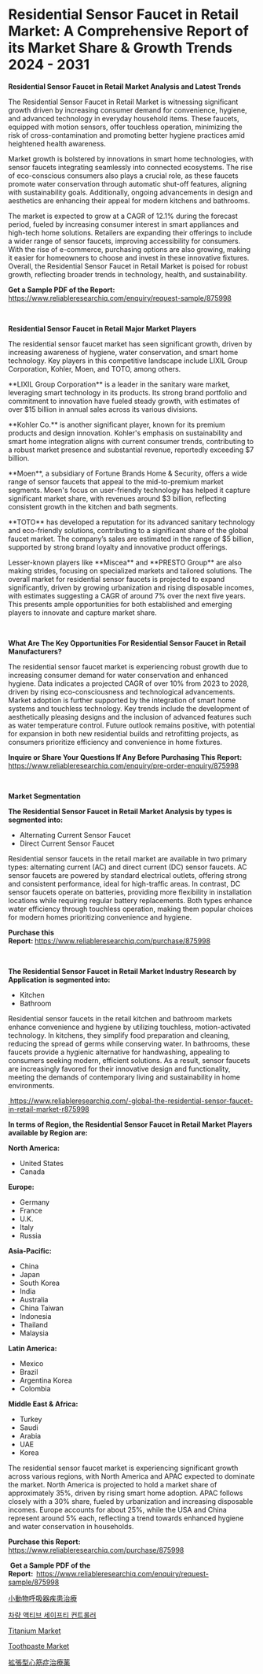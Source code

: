 <p><h1>Residential Sensor Faucet in Retail Market: A Comprehensive Report of its Market Share & Growth Trends 2024 - 2031</h1></p><p><strong>Residential Sensor Faucet in Retail Market Analysis and Latest Trends</strong></p>
<p><p>The Residential Sensor Faucet in Retail Market is witnessing significant growth driven by increasing consumer demand for convenience, hygiene, and advanced technology in everyday household items. These faucets, equipped with motion sensors, offer touchless operation, minimizing the risk of cross-contamination and promoting better hygiene practices amid heightened health awareness. </p><p>Market growth is bolstered by innovations in smart home technologies, with sensor faucets integrating seamlessly into connected ecosystems. The rise of eco-conscious consumers also plays a crucial role, as these faucets promote water conservation through automatic shut-off features, aligning with sustainability goals. Additionally, ongoing advancements in design and aesthetics are enhancing their appeal for modern kitchens and bathrooms.</p><p>The market is expected to grow at a CAGR of 12.1% during the forecast period, fueled by increasing consumer interest in smart appliances and high-tech home solutions. Retailers are expanding their offerings to include a wider range of sensor faucets, improving accessibility for consumers. With the rise of e-commerce, purchasing options are also growing, making it easier for homeowners to choose and invest in these innovative fixtures. Overall, the Residential Sensor Faucet in Retail Market is poised for robust growth, reflecting broader trends in technology, health, and sustainability.</p></p>
<p><strong>Get a Sample PDF of the Report:&nbsp;</strong> <a href="https://www.reliableresearchiq.com/enquiry/request-sample/875998">https://www.reliableresearchiq.com/enquiry/request-sample/875998</a></p>
<p>&nbsp;</p>
<p><strong>Residential Sensor Faucet in Retail Major Market Players</strong></p>
<p><p>The residential sensor faucet market has seen significant growth, driven by increasing awareness of hygiene, water conservation, and smart home technology. Key players in this competitive landscape include LIXIL Group Corporation, Kohler, Moen, and TOTO, among others.</p><p>**LIXIL Group Corporation** is a leader in the sanitary ware market, leveraging smart technology in its products. Its strong brand portfolio and commitment to innovation have fueled steady growth, with estimates of over $15 billion in annual sales across its various divisions.</p><p>**Kohler Co.** is another significant player, known for its premium products and design innovation. Kohler's emphasis on sustainability and smart home integration aligns with current consumer trends, contributing to a robust market presence and substantial revenue, reportedly exceeding $7 billion.</p><p>**Moen**, a subsidiary of Fortune Brands Home & Security, offers a wide range of sensor faucets that appeal to the mid-to-premium market segments. Moen's focus on user-friendly technology has helped it capture significant market share, with revenues around $3 billion, reflecting consistent growth in the kitchen and bath segments.</p><p>**TOTO** has developed a reputation for its advanced sanitary technology and eco-friendly solutions, contributing to a significant share of the global faucet market. The company’s sales are estimated in the range of $5 billion, supported by strong brand loyalty and innovative product offerings.</p><p>Lesser-known players like **Miscea** and **PRESTO Group** are also making strides, focusing on specialized markets and tailored solutions. The overall market for residential sensor faucets is projected to expand significantly, driven by growing urbanization and rising disposable incomes, with estimates suggesting a CAGR of around 7% over the next five years. This presents ample opportunities for both established and emerging players to innovate and capture market share.</p></p>
<p>&nbsp;</p>
<p><strong>What Are The Key Opportunities For Residential Sensor Faucet in Retail Manufacturers?</strong></p>
<p><p>The residential sensor faucet market is experiencing robust growth due to increasing consumer demand for water conservation and enhanced hygiene. Data indicates a projected CAGR of over 10% from 2023 to 2028, driven by rising eco-consciousness and technological advancements. Market adoption is further supported by the integration of smart home systems and touchless technology. Key trends include the development of aesthetically pleasing designs and the inclusion of advanced features such as water temperature control. Future outlook remains positive, with potential for expansion in both new residential builds and retrofitting projects, as consumers prioritize efficiency and convenience in home fixtures.</p></p>
<p><strong>Inquire or Share Your Questions If Any Before Purchasing This Report:</strong> <a href="https://www.reliableresearchiq.com/enquiry/pre-order-enquiry/875998">https://www.reliableresearchiq.com/enquiry/pre-order-enquiry/875998</a></p>
<p>&nbsp;</p>
<p><strong>Market Segmentation</strong></p>
<p><strong>The Residential Sensor Faucet in Retail Market Analysis by types is segmented into:</strong></p>
<p><ul><li>Alternating Current Sensor Faucet</li><li>Direct Current Sensor Faucet</li></ul></p>
<p><p>Residential sensor faucets in the retail market are available in two primary types: alternating current (AC) and direct current (DC) sensor faucets. AC sensor faucets are powered by standard electrical outlets, offering strong and consistent performance, ideal for high-traffic areas. In contrast, DC sensor faucets operate on batteries, providing more flexibility in installation locations while requiring regular battery replacements. Both types enhance water efficiency through touchless operation, making them popular choices for modern homes prioritizing convenience and hygiene.</p></p>
<p><strong>Purchase this Report:&nbsp;</strong><a href="https://www.reliableresearchiq.com/purchase/875998">https://www.reliableresearchiq.com/purchase/875998</a></p>
<p>&nbsp;</p>
<p><strong>The Residential Sensor Faucet in Retail Market Industry Research by Application is segmented into:</strong></p>
<p><ul><li>Kitchen</li><li>Bathroom</li></ul></p>
<p><p>Residential sensor faucets in the retail kitchen and bathroom markets enhance convenience and hygiene by utilizing touchless, motion-activated technology. In kitchens, they simplify food preparation and cleaning, reducing the spread of germs while conserving water. In bathrooms, these faucets provide a hygienic alternative for handwashing, appealing to consumers seeking modern, efficient solutions. As a result, sensor faucets are increasingly favored for their innovative design and functionality, meeting the demands of contemporary living and sustainability in home environments.</p></p>
<p><a href="https://www.reliableresearchiq.com/-global-the-residential-sensor-faucet-in-retail-market-r875998">&nbsp;https://www.reliableresearchiq.com/-global-the-residential-sensor-faucet-in-retail-market-r875998</a></p>
<p><strong>In terms of Region, the Residential Sensor Faucet in Retail Market Players available by Region are:</strong></p>
<p>
    <p> <strong> North America: </strong>
        <ul>
            <li>United States</li>
            <li>Canada</li>
        </ul>
        </p> 
    <p> <strong> Europe: </strong>
        <ul>
            <li>Germany</li>
            <li>France</li>
            <li>U.K.</li>
            <li>Italy</li>
            <li>Russia</li>
        </ul>
        </p> 
    <p> <strong> Asia-Pacific: </strong>
        <ul>
            <li>China</li>
            <li>Japan</li>
            <li>South Korea</li>
            <li>India</li>
            <li>Australia</li>
            <li>China Taiwan</li>
            <li>Indonesia</li>
            <li>Thailand</li>
            <li>Malaysia</li>
        </ul>
        </p> 
    <p> <strong> Latin America: </strong>
        <ul>
            <li>Mexico</li>
            <li>Brazil</li>
            <li>Argentina Korea</li>
            <li>Colombia</li>
        </ul>
        </p> 
    <p> <strong> Middle East & Africa: </strong>
        <ul>
            <li>Turkey</li>
            <li>Saudi</li>
            <li>Arabia</li>
            <li>UAE</li>
            <li>Korea</li>
        </ul>
    </p>
    </p>
<p><p>The residential sensor faucet market is experiencing significant growth across various regions, with North America and APAC expected to dominate the market. North America is projected to hold a market share of approximately 35%, driven by rising smart home adoption. APAC follows closely with a 30% share, fueled by urbanization and increasing disposable incomes. Europe accounts for about 25%, while the USA and China represent around 5% each, reflecting a trend towards enhanced hygiene and water conservation in households.</p></p>
<p><strong>Purchase this Report: </strong><a href="https://www.reliableresearchiq.com/purchase/875998">https://www.reliableresearchiq.com/purchase/875998</a></p>
<p>&nbsp;<strong>Get a Sample PDF of the Report:&nbsp;&nbsp;</strong><a href="https://www.reliableresearchiq.com/enquiry/request-sample/875998">https://www.reliableresearchiq.com/enquiry/request-sample/875998</a></p>
<p><strong></strong></p>
<p><p><a href="https://medium.com/@amayrani15moore/small-animals-respiratory-diseases-treatment-market-%E3%81%AF-%E3%82%B3%E3%82%B9%E3%83%88%E7%AE%A1%E7%90%86%E3%81%A8%E5%8A%B9%E7%8E%87%E5%90%91%E4%B8%8A%E3%82%92%E5%84%AA%E5%85%88%E3%81%97%E3%81%BE%E3%81%99-f5d8a70c5262">小動物呼吸器疾患治療</a></p><p><a href="https://medium.com/@ayeshasikdar777/vehicle-active-safety-controller-market-%EC%9D%98-%EA%B8%80%EB%A1%9C%EB%B2%8C-%EC%8B%9C%EC%9E%A5-%EA%B0%9C%EC%9A%94%EB%8A%94-%EC%A0%84-%EC%84%B8%EA%B3%84-%EB%B0%8F-%EC%A3%BC%EC%9A%94-%EC%8B%9C%EC%9E%A5%EC%9D%98-%EC%82%B0%EC%97%85%EC%97%90-%EC%98%81%ED%96%A5%EC%9D%84-%EB%AF%B8%EC%B9%98%EB%8A%94-%EC%A3%BC%EC%9A%94-%ED%8A%B8%EB%A0%8C%EB%93%9C%EC%97%90-%EB%8C%80%ED%95%9C-%EB%8F%85%ED%8A%B9%ED%95%9C-%EA%B4%80%EC%A0%90%EC%9D%84-cbe69c70a5c6">차량 액티브 세이프티 컨트롤러</a></p><p><a href="https://medium.com/@carolyn.ogden667345/the-global-titanium-market-is-at-the-forefront-of-innovation-driving-rapid-industry-evolution-49d2230fb2e6">Titanium Market</a></p><p><a href="https://medium.com/@amelia.martin5698/the-toothpaste-market-research-report-provides-an-in-depth-and-up-to-date-analysis-of-the-sector-6089dfa21b7a">Toothpaste Market</a></p><p><a href="https://medium.com/@janrona788520/dilated-cardiomyopathy-therapeutics-market-%E3%81%AF-%E3%82%B3%E3%82%B9%E3%83%88%E7%AE%A1%E7%90%86%E3%81%A8%E5%8A%B9%E7%8E%87%E5%90%91%E4%B8%8A%E3%82%92%E5%84%AA%E5%85%88%E3%81%97%E3%81%BE%E3%81%99-%E3%81%95%E3%82%89%E3%81%AB-%E5%A0%B1%E5%91%8A%E6%9B%B8%E3%81%AF%E5%B8%82%E5%A0%B4%E3%81%AE%E9%9C%80%E8%A6%81%E9%9D%A2%E3%81%A8%E4%BE%9B%E7%B5%A6%E9%9D%A2%E3%81%AE%E4%B8%A1%E6%96%B9%E3%82%92%E3%82%AB%E3%83%90%E3%83%BC%E3%81%97%E3%81%A6%E3%81%84%E3%81%BE%E3%81%99-e64350a63263">拡張型心筋症治療薬</a></p></p>